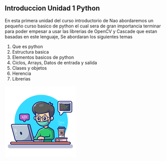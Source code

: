 ## Introduccion Unidad 1 Python

En esta primera unidad del curso introductorio de Nao abordaremos un pequeño curso basico  de python el cual sera  de gran importancia terminar para poder empesar a usar las librerias de  OpenCV y Cascade que estan basadas en este lenguaje, Se abordaran los siguientes temas

 1. Que es python
 2. Estructura basica 
 3. Elementos basicos de python
 4. Ciclos, Arrays, Datos de entrada y salida
 5.  Clases y objetos
 6. Herencia
 7.  Librerias

 ![ boy code](/assets/boy-code.png)


